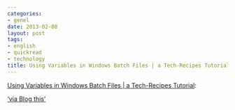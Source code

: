 ```yaml
---
categories:
- genel
date: 2013-02-08
layout: post
tags:
- english
- quickread
- technology
title: Using Variables in Windows Batch Files | a Tech-Recipes Tutorial
---
```


[Using Variables in Windows Batch Files | a Tech-Recipes Tutorial](http://www.tech-recipes.com/rx/630/using-variables-in-windows-batch-files/):  
  
[‘via Blog this’](https://chrome.google.com/webstore/detail/pengoopmcjnbflcjbmoeodbmoflcgjlk)

